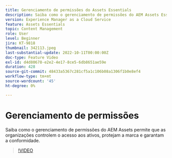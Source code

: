 ```yaml
---
title: Gerenciamento de permissões do Assets Essentials
description: Saiba como o gerenciamento de permissões do AEM Assets Essentials permite que as organizações controlem o acesso aos ativos, protejam a marca e garantam a conformidade.
version: Experience Manager as a Cloud Service
feature: Assets Essentials
topic: Content Management
role: User
level: Beginner
jira: KT-9818
thumbnail: 342113.jpeg
last-substantial-update: 2022-10-11T00:00:00Z
doc-type: Feature Video
exl-id: d4d80678-e2e2-4e17-8ce5-6db8651ae59e
duration: 428
source-git-commit: 48433a5367c281cf5a1c106b08a1306f1b0e8ef4
workflow-type: tm+mt
source-wordcount: '45'
ht-degree: 0%

---
```


# Gerenciamento de permissões

Saiba como o gerenciamento de permissões do AEM Assets permite que as organizações controlem o acesso aos ativos, protejam a marca e garantam a conformidade.

>[!VIDEO](https://video.tv.adobe.com/v/342113?quality=12&learn=on)
